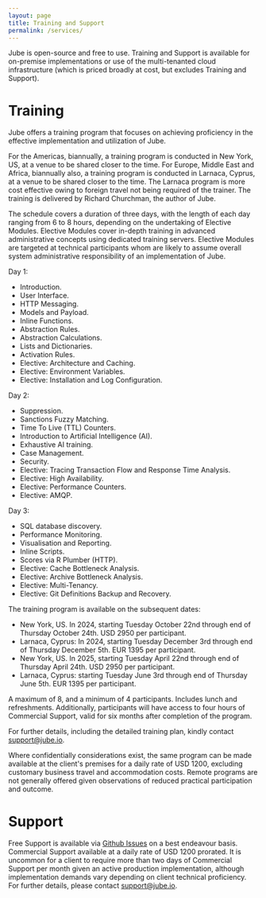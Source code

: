 ```yaml
---
layout: page
title: Training and Support
permalink: /services/
---
```

Jube is open-source and free to use.  Training and Support is available for on-premise implementations or use of the multi-tenanted cloud infrastructure (which is priced broadly at cost, but excludes Training and Support).

# Training
Jube offers a training program that focuses on achieving proficiency in the effective implementation and utilization of Jube. 

For the Americas, biannually, a training program is conducted in New York, US, at a venue to be shared closer to the time. For Europe, Middle East and Africa, biannually also, a training program is conducted in Larnaca, Cyprus, at a venue to be shared closer to the time. The Larnaca program is more cost effective owing to foreign travel not being required of the trainer. The training is delivered by Richard Churchman, the author of Jube.

The schedule covers a duration of three days, with the length of each day ranging from 6 to 8 hours, depending on the undertaking of Elective Modules. Elective Modules cover in-depth training in advanced administrative concepts using dedicated training servers.  Elective Modules are targeted at technical participants whom are likely to assume overall system administrative responsibility of an implementation of Jube.

Day 1:

* Introduction.
* User Interface.
* HTTP Messaging.
* Models and Payload.
* Inline Functions.
* Abstraction Rules.
* Abstraction Calculations.
* Lists and Dictionaries.
* Activation Rules.
* Elective: Architecture and Caching.
* Elective: Environment Variables.
* Elective: Installation and Log Configuration.

Day 2:

* Suppression.
* Sanctions Fuzzy Matching.
* Time To Live (TTL) Counters.
* Introduction to Artificial Intelligence (AI).
* Exhaustive AI training.
* Case Management.
* Security.
* Elective: Tracing Transaction Flow and Response Time Analysis.
* Elective: High Availability.
* Elective: Performance Counters.
* Elective: AMQP.

Day 3:

* SQL database discovery.
* Performance Monitoring.
* Visualisation and Reporting.
* Inline Scripts.
* Scores via R Plumber (HTTP).
* Elective: Cache Bottleneck Analysis.
* Elective: Archive Bottleneck Analysis.
* Elective: Multi-Tenancy.
* Elective: Git Definitions Backup and Recovery.

The training program is available on the subsequent dates:

* New York, US. In 2024, starting Tuesday October 22nd through end of Thursday October 24th. USD 2950 per participant.
* Larnaca, Cyprus: In 2024, starting Tuesday December 3rd through end of Thursday December 5th. EUR 1395 per participant.
* New York, US. In 2025, starting Tuesday April 22nd through end of Thursday April 24th. USD 2950 per participant.
* Larnaca, Cyprus: starting Tuesday June 3rd through end of Thursday June 5th. EUR 1395 per participant.

A maximum of 8, and a minimum of 4 participants. Includes lunch and refreshments. Additionally, participants will have access to four hours of Commercial Support, valid for six months after completion of the program.

For further details, including the detailed training plan, kindly contact [support@jube.io](mailto:support@jube.io).

Where confidentially considerations exist, the same program can be made available at the client's premises for a daily rate of USD 1200, excluding customary business travel and accommodation costs.  Remote programs are not generally offered given observations of reduced practical participation and outcome.

# Support
Free Support is available via [Github Issues](https://github.com/jube-home/jube/issues) on a best endeavour basis. Commercial Support available at a daily rate of USD 1200 prorated. It is uncommon for a client to require more than two days of Commercial Support per month given an active production implementation,  although implementation demands vary depending on client technical proficiency. For further details, please contact [support@jube.io](mailto:support@jube.io).